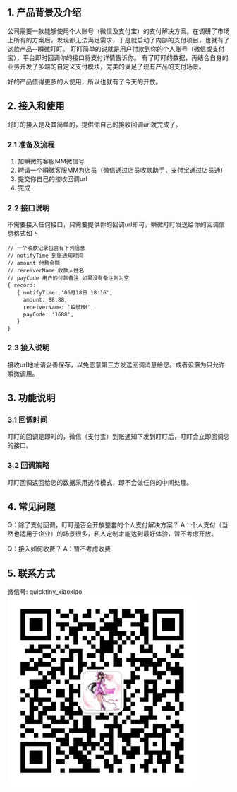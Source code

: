 ## 1. 产品背景及介绍
公司需要一款能够使用个人账号（微信及支付宝）的支付解决方案。在调研了市场上所有的方案后，发现都无法满足需求，于是就启动了内部的支付项目，也就有了这款产品--瞬微盯盯。
盯盯简单的说就是用户付款到你的个人账号（微信或支付宝），平台即时回调你的接口将支付详情告诉你。
有了盯盯的数据，再结合自身的业务开发了多端的自定义支付模块，完美的满足了现有产品的支付场景。

好的产品值得更多的人使用，所以也就有了今天的开放。

## 2. 接入和使用
盯盯的接入是及其简单的，提供你自己的接收回调url就完成了。

### 2.1 准备及流程
1. 加瞬微的客服MM微信号
2. 聘请一个瞬微客服MM为店员（微信通过店员收款助手，支付宝通过店员通）
3. 提交你自己的接收回调url
4. 完成

### 2.2 接口说明
不需要接入任何接口，只需要提供你的回调url即可。瞬微盯盯发送给你的回调信息格式如下
```
// 一个收款记录包含有下列信息
// notifyTime 到账通知时间
// amount 付款金额
// receiverName 收款人姓名
// payCode 用户的付款备注 如果没有备注则为空
{ record:
   { notifyTime: '06月18日 18:16',
     amount: 88.88,
     receiverName: '瞬微MM',
     payCode: '1688',
   } 
}
```

### 2.3 接入说明
接收url地址请妥善保存，以免恶意第三方发送回调消息给您。或者设置为只允许瞬微调用。

## 3. 功能说明
### 3.1 回调时间
盯盯的回调是即时的，微信（支付宝）到账通知下发到盯盯后，盯盯会立即回调您的接口。

### 3.2 回调策略
盯盯回调返回给您的数据采用透传模式，即不会做任何的中间处理。

## 4. 常见问题
Q：除了支付回调，盯盯是否会开放整套的个人支付解决方案？
A：个人支付（当然也适用于企业）的场景很多，私人定制才能达到最好体验，暂不考虑开放。

Q：接入如何收费？
A：暂不考虑收费

## 5. 联系方式
微信号: quicktiny_xiaoxiao
 ![image](https://github.com/quicktiny/dingding/raw/master/res/xiaoxiao.jpeg)
